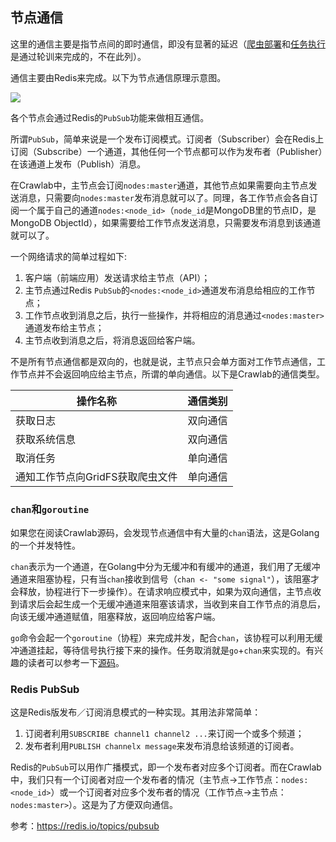 ## 节点通信

这里的通信主要是指节点间的即时通信，即没有显著的延迟（[爬虫部署](./SpiderDeployment.md)和[任务执行](./TaskExecution.md)是通过轮训来完成的，不在此列）。

通信主要由Redis来完成。以下为节点通信原理示意图。

![](https://crawlab.oss-cn-hangzhou.aliyuncs.com/v0.3.0/node-communication.png)

各个节点会通过Redis的`PubSub`功能来做相互通信。

所谓`PubSub`，简单来说是一个发布订阅模式。订阅者（Subscriber）会在Redis上订阅（Subscribe）一个通道，其他任何一个节点都可以作为发布者（Publisher）在该通道上发布（Publish）消息。

在Crawlab中，主节点会订阅`nodes:master`通道，其他节点如果需要向主节点发送消息，只需要向`nodes:master`发布消息就可以了。同理，各工作节点会各自订阅一个属于自己的通道`nodes:<node_id>`（`node_id`是MongoDB里的节点ID，是MongoDB ObjectId），如果需要给工作节点发送消息，只需要发布消息到该通道就可以了。

一个网络请求的简单过程如下:
1. 客户端（前端应用）发送请求给主节点（API）；
2. 主节点通过Redis `PubSub`的`<nodes:<node_id>`通道发布消息给相应的工作节点；
3. 工作节点收到消息之后，执行一些操作，并将相应的消息通过`<nodes:master>`通道发布给主节点；
4. 主节点收到消息之后，将消息返回给客户端。

不是所有节点通信都是双向的，也就是说，主节点只会单方面对工作节点通信，工作节点并不会返回响应给主节点，所谓的单向通信。以下是Crawlab的通信类型。

操作名称 | 通信类别
--- | ---
获取日志 | 双向通信
获取系统信息 | 双向通信
取消任务 | 单向通信
通知工作节点向GridFS获取爬虫文件 | 单向通信

### `chan`和`goroutine`

如果您在阅读Crawlab源码，会发现节点通信中有大量的`chan`语法，这是Golang的一个并发特性。

`chan`表示为一个通道，在Golang中分为无缓冲和有缓冲的通道，我们用了无缓冲通道来阻塞协程，只有当`chan`接收到信号（`chan <- "some signal"`），该阻塞才会释放，协程进行下一步操作）。在请求响应模式中，如果为双向通信，主节点收到请求后会起生成一个无缓冲通道来阻塞该请求，当收到来自工作节点的消息后，向该无缓冲通道赋值，阻塞释放，返回响应给客户端。

`go`命令会起一个`goroutine`（协程）来完成并发，配合`chan`，该协程可以利用无缓冲通道挂起，等待信号执行接下来的操作。任务取消就是`go`+`chan`来实现的。有兴趣的读者可以参考一下[源码](https://github.com/tikazyq/crawlab/blob/master/backend/services/task.go#L136)。

### Redis PubSub

这是Redis版发布／订阅消息模式的一种实现。其用法非常简单：
1. 订阅者利用`SUBSCRIBE channel1 channel2 ...`来订阅一个或多个频道；
2. 发布者利用`PUBLISH channelx message`来发布消息给该频道的订阅者。

Redis的`PubSub`可以用作广播模式，即一个发布者对应多个订阅者。而在Crawlab中，我们只有一个订阅者对应一个发布者的情况（主节点->工作节点：`nodes:<node_id>`）或一个订阅者对应多个发布者的情况（工作节点->主节点：`nodes:master>`）。这是为了方便双向通信。

参考：https://redis.io/topics/pubsub
